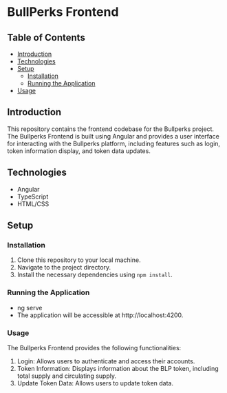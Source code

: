 # BullPerks Frontend

## Table of Contents

- [Introduction](#introduction)
- [Technologies](#technologies)
- [Setup](#setup)
  - [Installation](#installation)
  - [Running the Application](#running-the-application)
- [Usage](#usage)

## Introduction

This repository contains the frontend codebase for the Bullperks project. The Bullperks Frontend is built using Angular and provides a user interface for interacting with the Bullperks platform, including features such as login, token information display, and token data updates.

## Technologies

- Angular
- TypeScript
- HTML/CSS

## Setup

### Installation

1. Clone this repository to your local machine.
2. Navigate to the project directory.
3. Install the necessary dependencies using `npm install`.

### Running the Application
- ng serve
- The application will be accessible at http://localhost:4200.

### Usage
The Bullperks Frontend provides the following functionalities:

1. Login: Allows users to authenticate and access their accounts.
2. Token Information: Displays information about the BLP token, including total supply and circulating supply.
3. Update Token Data: Allows users to update token data.
